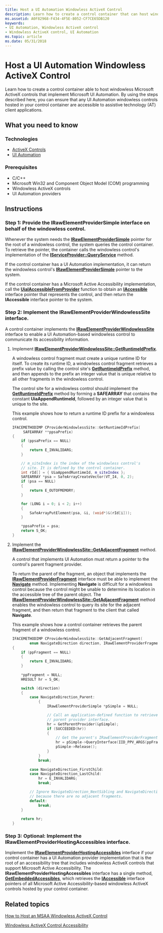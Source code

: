 ```yaml
---
title: Host a UI Automation Windowless ActiveX Control
description: Learn how to create a control container that can host windowless Microsoft ActiveX controls that implement Microsoft UI Automation.
ms.assetid: A0F82968-F434-4F5E-8052-CF7CE65DB120
keywords:
- UI Automation, Windowless ActiveX control
- Windowless ActiveX control, UI Automation
ms.topic: article
ms.date: 05/31/2018
---
```


# Host a UI Automation Windowless ActiveX Control

Learn how to create a control container able to host windowless Microsoft ActiveX controls that implement Microsoft UI Automation. By using the steps described here, you can ensure that any UI Automation windowless controls hosted in your control container are accessible to assistive technology (AT) client applications.

## What you need to know

### Technologies

-   [ActiveX Controls](/windows/desktop/com/activex-controls)
-   [UI Automation](entry-uiauto-win32.md)

### Prerequisites

-   C/C++
-   Microsoft Win32 and Component Object Model (COM) programming
-   Windowless ActiveX controls
-   UI Automation providers

## Instructions

### Step 1: Provide the IRawElementProviderSimple interface on behalf of the windowless control.

Whenever the system needs the [**IRawElementProviderSimple**](/windows/desktop/api/UIAutomationCore/nn-uiautomationcore-irawelementprovidersimple) pointer for the root of a windowless control, the system queries the control container. To retrieve the pointer, the container calls the windowless control's implementation of the [**IServiceProvider::QueryService**](/previous-versions/windows/internet-explorer/ie-developer/platform-apis/cc678966(v=vs.85)) method.

If the control container has a UI Automation implementation, it can return the windowless control's [**IRawElementProviderSimple**](/windows/desktop/api/UIAutomationCore/nn-uiautomationcore-irawelementprovidersimple) pointer to the system.

If the control container has a Microsoft Active Accessibility implementation, call the [**UiaIAccessibleFromProvider**](/windows/desktop/api/uiautomationcoreapi/nf-uiautomationcoreapi-uiaiaccessiblefromprovider) function to obtain an [**IAccessible**](/windows/desktop/api/oleacc/nn-oleacc-iaccessible) interface pointer that represents the control, and then return the **IAccessible** interface pointer to the system.

### Step 2: Implement the IRawElementProviderWindowlessSite interface.

A control container implements the [**IRawElementProviderWindowlessSite**](/windows/desktop/api/uiautomationcore/nn-uiautomationcore-irawelementproviderwindowlesssite) interface to enable a UI Automation-based windowless control to communicate its accessibility information.

1.  Implement [**IRawElementProviderWindowlessSite::GetRuntimeIdPrefix**](/windows/desktop/api/uiautomationcore/nf-uiautomationcore-irawelementproviderwindowlesssite-getruntimeidprefix).

    A windowless control fragment must create a unique runtime ID for itself. To create its runtime ID, a windowless control fragment retrieves a prefix value by calling the control site's [**GetRuntimeIdPrefix**](/windows/desktop/api/uiautomationcore/nf-uiautomationcore-irawelementproviderwindowlesssite-getruntimeidprefix) method, and then appends to the prefix an integer value that is unique relative to all other fragments in the windowless control.

    The control site for a windowless control should implement the [**GetRuntimeIdPrefix**](/windows/desktop/api/uiautomationcore/nf-uiautomationcore-irawelementproviderwindowlesssite-getruntimeidprefix) method by forming a **SAFEARRAY** that contains the constant **UiaAppendRuntimeId**, followed by an integer value that is unique to the site.

    This example shows how to return a runtime ID prefix for a windowless control.

    ```C++
    IFACEMETHODIMP CProviderWindowlessSite::GetRuntimeIdPrefix(   
         SAFEARRAY **ppsaPrefix)   
    {   
        if (ppsaPrefix == NULL) 
        {
            return E_INVALIDARG;
        }

        // m_siteIndex is the index of the windowless control's
        // site. It is defined by the control container.
        int rId[] = { UiaAppendRuntimeId, m_siteIndex };
        SAFEARRAY *psa = SafeArrayCreateVector(VT_I4, 0, 2);  
        if (psa == NULL)
        {
            return E_OUTOFMEMORY;
        }

        for (LONG i = 0; i < 2; i++)
        {
            SafeArrayPutElement(psa, &i, (void*)&(rId[i]));
        }

        *ppsaPrefix = psa;  
        return S_OK;  
    }  
    ```

    

2.  Implement the [**IRawElementProviderWindowlessSite::GetAdjacentFragment**](/windows/desktop/api/uiautomationcore/nf-uiautomationcore-irawelementproviderwindowlesssite-getadjacentfragment) method.

    A control that implements UI Automation must return a pointer to the control's parent fragment provider.

    To return the parent of the fragment, an object that implements the [**IRawElementProviderFragment**](/windows/desktop/api/UIAutomationCore/nn-uiautomationcore-irawelementproviderfragment) interface must be able to implement the [**Navigate**](/windows/desktop/api/UIAutomationCore/nf-uiautomationcore-irawelementproviderfragment-navigate) method. Implementing **Navigate** is difficult for a windowless control because the control might be unable to determine its location in the accessible tree of the parent object. The [**IRawElementProviderWindowlessSite::GetAdjacentFragment**](/windows/desktop/api/uiautomationcore/nf-uiautomationcore-irawelementproviderwindowlesssite-getadjacentfragment) method enables the windowless control to query its site for the adjacent fragment, and then return that fragment to the client that called **Navigate**.

    This example shows how a control container retrieves the parent fragment of a windowless control.

    ```C++
    IFACEMETHODIMP CProviderWindowlessSite::GetAdjacentFragment(
            enum NavigateDirection direction, IRawElementProviderFragment **ppFragment)   
    {
        if (ppFragment == NULL)
        {
            return E_INVALIDARG;
        }
        
        *ppFragment = NULL;
        HRESULT hr = S_OK;

        switch (direction)
        {
            case NavigateDirection_Parent:
                {  
                    IRawElementProviderSimple *pSimple = NULL;

                    // Call an application-defined function to retrieve the
                    // parent provider interface.
                    hr = GetParentProvider(&pSimple);  
                    if (SUCCEEDED(hr))  
                    {  
                        // Get the parent's IRawElementProviderFragment interface.
                        hr = pSimple->QueryInterface(IID_PPV_ARGS(ppFragment));  
                        pSimple->Release();  
                    } 
                }  
                break;  
      
            case NavigateDirection_FirstChild:
            case NavigateDirection_LastChild:
                hr = E_INVALIDARG;
                break;

            // Ignore NavigateDirection_NextSibling and NavigateDirection_PreviousSibling
            // because there are no adjacent fragments.
            default:  
                break;  
        }  
      
        return hr;  
    }   
    ```

    

### Step 3: Optional: Implement the IRawElementProviderHostingAccessibles interface.

Implement the [**IRawElementProviderHostingAccessibles**](/windows/desktop/api/uiautomationcore/nn-uiautomationcore-irawelementproviderhostingaccessibles) interface if your control container has a UI Automation provider implementation that is the root of an accessibility tree that includes windowless ActiveX controls that support Microsoft Active Accessibility. The **IRawElementProviderHostingAccessibles** interface has a single method, [**GetEmbeddedAccessibles**](/windows/desktop/api/uiautomationcore/nf-uiautomationcore-irawelementproviderhostingaccessibles-getembeddedaccessibles), which retrieves the [**IAccessible**](/windows/desktop/api/oleacc/nn-oleacc-iaccessible) interface pointers of all Microsoft Active Accessibility-based windowless ActiveX controls hosted by your control container.

## Related topics

<dl> <dt>

[How to Host an MSAA Windowless ActiveX Control](host-an-msaa-windowless-activex-control.md)
</dt> <dt>

[Windowless ActiveX Control Accessibility](windowless-activex-control-accessibility.md)
</dt> </dl>

 

 
